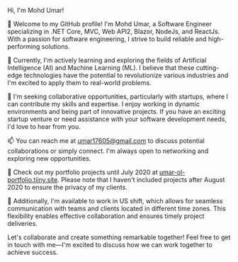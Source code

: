 Hi, I'm Mohd Umar!

👋 Welcome to my GitHub profile! I'm Mohd Umar, a Software Engineer specializing in .NET Core, MVC, Web API2, Blazor, NodeJs, and ReactJs. With a passion for software engineering, I strive to build reliable and high-performing solutions.

🌱 Currently, I'm actively learning and exploring the fields of Artificial Intelligence (AI) and Machine Learning (ML). I believe that these cutting-edge technologies have the potential to revolutionize various industries and I'm excited to apply them to real-world problems.

💼 I'm seeking collaborative opportunities, particularly with startups, where I can contribute my skills and expertise. I enjoy working in dynamic environments and being part of innovative projects. If you have an exciting startup venture or need assistance with your software development needs, I'd love to hear from you.

📫 You can reach me at umar17605@gmail.com to discuss potential collaborations or simply connect. I'm always open to networking and exploring new opportunities.

🔗 Check out my portfolio projects until July 2020 at [umar-ol-portfolio.tiiny.site](https://umar-ol-portfolio.tiiny.site/). Please note that I haven't included projects after August 2020 to ensure the privacy of my clients.

💼 Additionally, I'm available to work in US shift, which allows for seamless communication with teams and clients located in different time zones. This flexibility enables effective collaboration and ensures timely project deliveries.

Let's collaborate and create something remarkable together! Feel free to get in touch with me—I'm excited to discuss how we can work together to achieve success.
